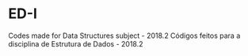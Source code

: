 # ED-I
Codes made for Data Structures subject - 2018.2
Códigos feitos para a disciplina de Estrutura de Dados - 2018.2
